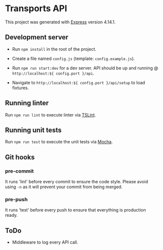# Transports API

This project was generated with [Express](https://expressjs.com/) version 4.14.1.

## Development server

  - Run `npm install` in the root of the project.

  - Create a file named `config.js` (template: `config.example.js`).

  - Run `npm run start:dev` for a dev server. API should be up and running @ `http://localhost:${ config.port }/api`.

  - Navigate to `http://localhost:${ config.port }/api/setup` to load fixtures.

## Running linter

Run `npm run lint` to execute linter via [TSLint](https://palantir.github.io/tslint/).

## Running unit tests

Run `npm run test` to execute the unit tests via [Mocha](https://mochajs.org/).

## Git hooks

### pre-commit

It runs 'lint' before every commit to ensure the code style. Please avoid using `-n` as it will prevent your commit from being merged.

### pre-push

It runs 'test' before every push to ensure that everything is production ready.

## ToDo

  - Middleware to log every API call.

